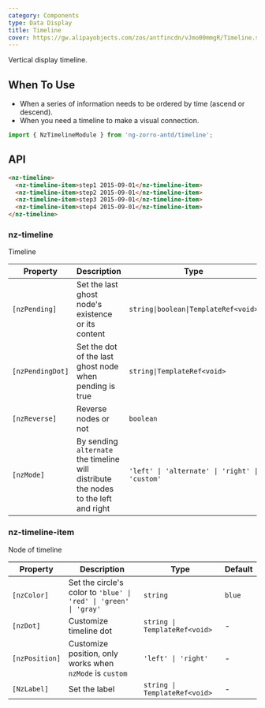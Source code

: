 ```yaml
---
category: Components
type: Data Display
title: Timeline
cover: https://gw.alipayobjects.com/zos/antfincdn/vJmo00mmgR/Timeline.svg
---
```


Vertical display timeline.

## When To Use

- When a series of information needs to be ordered by time (ascend or descend).
- When you need a timeline to make a visual connection.

```ts
import { NzTimelineModule } from 'ng-zorro-antd/timeline';
```

## API

```html
<nz-timeline>
  <nz-timeline-item>step1 2015-09-01</nz-timeline-item>
  <nz-timeline-item>step2 2015-09-01</nz-timeline-item>
  <nz-timeline-item>step3 2015-09-01</nz-timeline-item>
  <nz-timeline-item>step4 2015-09-01</nz-timeline-item>
</nz-timeline>
```

### nz-timeline

Timeline

| Property | Description | Type | Default |
| -------- | ----------- | ---- | ------- |
| `[nzPending]` | Set the last ghost node's existence or its content | `string\|boolean\|TemplateRef<void>` | `false` |
| `[nzPendingDot]` | Set the dot of the last ghost node when pending is true | `string\|TemplateRef<void>` | `<i nz-icon nzType="loading"></i>` |
| `[nzReverse]` | Reverse nodes or not | `boolean` | `false` |
| `[nzMode]` | By sending `alternate` the timeline will distribute the nodes to the left and right | `'left' \| 'alternate' \| 'right' \| 'custom'` | - |

### nz-timeline-item

Node of timeline

| Property | Description | Type | Default |
| -------- | ----------- | ---- | ------- |
| `[nzColor]` | Set the circle's color to `'blue' \| 'red' \| 'green' \| 'gray'`| `string` | `blue` |
| `[nzDot]` | Customize timeline dot | `string \| TemplateRef<void>` | - |
| `[nzPosition]` | Customize position, only works when `nzMode` is `custom` | `'left' \| 'right'` | - |
| `[NzLabel]` | Set the label |  `string \| TemplateRef<void>` | - |
